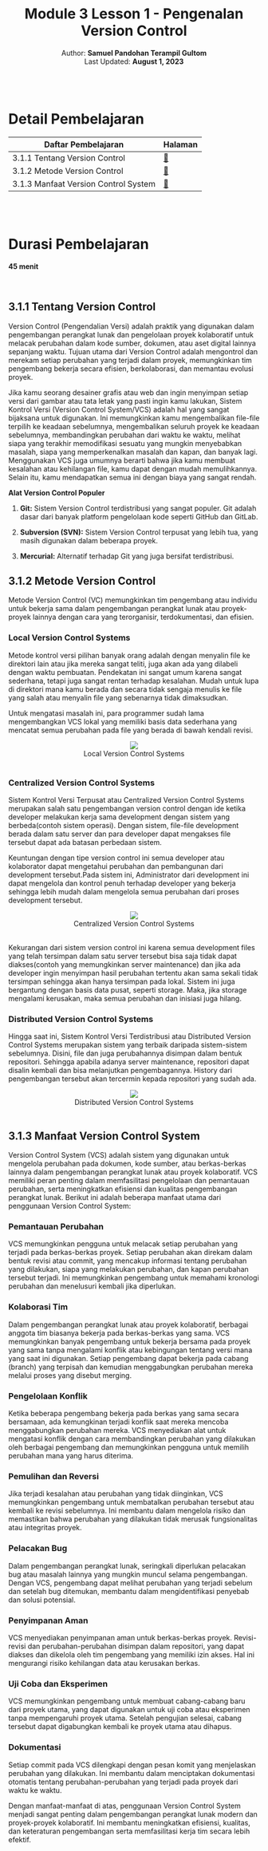 <div align="center">
   <h1>Module 3 Lesson 1 - Pengenalan Version Control</h1>
   Author: <b>Samuel Pandohan Terampil Gultom</b>
   <br>
   Last Updated: <b>August 1, 2023</b>
</div>
<br><br><br>
<h1 id="detail-pembelajaran">Detail Pembelajaran</h1>
<table>
   <thead>
      <tr>
         <th>Daftar Pembelajaran</th>
         <th>Halaman</th>
      </tr>
   </thead>
   <tbody>
      <tr>
         <td>3.1.1 Tentang Version Control</td>
         <td><a href="#211-apa-itu-sistem-operasi">🔽</a></td>
      </tr>
      <tr>
         <td>3.1.2 Metode Version Control</td>
         <td><a href="#212-tipe-tipe-sistem-operasi">🔽</a></td>
      </tr>
      <tr>
         <td>3.1.3 Manfaat Version Control System</td>
         <td><a href="#213-fitur-dari-sistem-operasi">🔽</a></td>
      </tr>
   </tbody>
</table>
<p><br><br></p>
<h1 id="durasi-pembelajaran">Durasi Pembelajaran</h1>
<p><strong>45 menit</strong></p>
<br>
<h2 id="311-tentang-version-control">3.1.1 Tentang Version Control</h2>
<p>Version Control (Pengendalian Versi) adalah praktik yang digunakan dalam pengembangan perangkat lunak dan pengelolaan proyek kolaboratif untuk melacak perubahan dalam kode sumber, dokumen, atau aset digital lainnya sepanjang waktu. Tujuan utama dari Version Control adalah mengontrol dan merekam setiap perubahan yang terjadi dalam proyek, memungkinkan tim pengembang bekerja secara efisien, berkolaborasi, dan memantau evolusi proyek.</p>
<p>Jika kamu seorang desainer grafis atau web dan ingin menyimpan setiap versi dari gambar atau tata letak yang pasti ingin kamu lakukan, Sistem Kontrol Versi (Version Control System/VCS) adalah hal yang sangat bijaksana untuk digunakan. Ini memungkinkan kamu mengembalikan file-file terpilih ke keadaan sebelumnya, mengembalikan seluruh proyek ke keadaan sebelumnya, membandingkan perubahan dari waktu ke waktu, melihat siapa yang terakhir memodifikasi sesuatu yang mungkin menyebabkan masalah, siapa yang memperkenalkan masalah dan kapan, dan banyak lagi. Menggunakan VCS juga umumnya berarti bahwa jika kamu membuat kesalahan atau kehilangan file, kamu dapat dengan mudah memulihkannya. Selain itu, kamu mendapatkan semua ini dengan biaya yang sangat rendah.</p>
<p><strong>Alat Version Control Populer</strong></p>
<ol>
   <li>
      <p><strong>Git:</strong> Sistem Version Control terdistribusi yang sangat populer. Git adalah dasar dari banyak platform pengelolaan kode seperti GitHub dan GitLab.</p>
   </li>
   <li>
      <p><strong>Subversion (SVN):</strong> Sistem Version Control terpusat yang lebih tua, yang masih digunakan dalam beberapa proyek.</p>
   </li>
   <li>
      <p><strong>Mercurial:</strong> Alternatif terhadap Git yang juga bersifat terdistribusi.</p>
   </li>
</ol>
<h2 id="312-metode-version-control">3.1.2 Metode Version Control</h2>
<p>Metode Version Control (VC) memungkinkan tim pengembang atau individu untuk bekerja sama dalam pengembangan perangkat lunak atau proyek-proyek lainnya dengan cara yang terorganisir, terdokumentasi, dan efisien.</p>
<h3 id="local-version-control-systems">Local Version Control Systems</h3>
<p>Metode kontrol versi pilihan banyak orang adalah dengan menyalin file ke direktori lain atau jika mereka sangat teliti, juga akan ada yang dilabeli dengan waktu pembuatan. Pendekatan ini sangat umum karena sangat sederhana, tetapi juga sangat rentan terhadap kesalahan. Mudah untuk lupa di direktori mana kamu berada dan secara tidak sengaja menulis ke file yang salah atau menyalin file yang sebenarnya tidak dimaksudkan.</p>
<p>Untuk mengatasi masalah ini, para programmer sudah lama mengembangkan VCS lokal yang memiliki basis data sederhana yang mencatat semua perubahan pada file yang berada di bawah kendali revisi.</p>
<div align= "center">
   <img src="https://git-scm.com/book/en/v2/images/local.png">
   <br>
   <figcaption>Local Version Control Systems</figcaption>
</div>
<br>
<h3 id="centralized-version-control-systems">Centralized Version Control Systems</h3>
<p>Sistem Kontrol Versi Terpusat atau Centralized Version Control Systems merupakan salah satu pengembangan version control dengan ide ketika developer melakukan kerja sama development dengan sistem yang berbeda(contoh sistem operasi). Dengan sistem, file-file development berada dalam satu server dan para developer dapat mengakses file tersebut dapat ada batasan perbedaan sistem.</p>
<p>Keuntungan dengan tipe version control ini semua developer atau kolaborator dapat mengetahui perubahan dan pembangunan dari development  tersebut.Pada sistem ini, Administrator dari development  ini dapat mengelola dan kontrol penuh terhadap developer  yang bekerja sehingga lebih mudah dalam mengelola semua perubahan dari proses development  tersebut.</p>
<div align= "center">
   <img src="https://git-scm.com/book/en/v2/images/centralized.png">
   <br>
   <figcaption>Centralized Version Control Systems</figcaption>
</div>
<br>
<p>Kekurangan dari sistem version control  ini karena semua development files yang telah tersimpan dalam satu server tersebut bisa saja tidak dapat diakses(contoh yang memungkinkan server maintenance) dan jika ada developer ingin menyimpan hasil perubahan tertentu akan sama sekali tidak tersimpan sehingga akan hanya tersimpan pada lokal. Sistem ini juga bergantung dengan basis data pusat, seperti storage. Maka, jika storage mengalami kerusakan, maka semua perubahan dan inisiasi juga hilang.</p>
<h3 id="distributed-version-control-systems">Distributed Version Control Systems</h3>
<p>Hingga saat ini, Sistem Kontrol Versi Terdistribusi atau Distributed Version Control Systems merupakan sistem yang terbaik daripada sistem-sistem sebelumnya. Disini, file dan juga perubahannya disimpan dalam bentuk repositori. Sehingga apabila adanya server maintenance,  repositori dapat disalin kembali dan bisa melanjutkan pengembagannya. History  dari pengembangan tersebut akan tercermin kepada repositori yang sudah ada.</p>
<div align= "center">
   <img src="https://git-scm.com/book/en/v2/images/distributed.png">
   <br>
   <figcaption> Distributed Version Control Systems</figcaption>
</div>
<br>
<h2 id="313-manfaat-version-control-system">3.1.3 Manfaat Version Control System</h2>
<p>Version Control System (VCS) adalah sistem yang digunakan untuk mengelola perubahan pada dokumen, kode sumber, atau berkas-berkas lainnya dalam pengembangan perangkat lunak atau proyek kolaboratif. VCS memiliki peran penting dalam memfasilitasi pengelolaan dan pemantauan perubahan, serta meningkatkan efisiensi dan kualitas pengembangan perangkat lunak. Berikut ini adalah beberapa manfaat utama dari penggunaan Version Control System:</p>
<h3 id="pemantauan-perubahan">Pemantauan Perubahan</h3>
<p>VCS memungkinkan pengguna untuk melacak setiap perubahan yang terjadi pada berkas-berkas proyek. Setiap perubahan akan direkam dalam bentuk revisi atau commit, yang mencakup informasi tentang perubahan yang dilakukan, siapa yang melakukan perubahan, dan kapan perubahan tersebut terjadi. Ini memungkinkan pengembang untuk memahami kronologi perubahan dan menelusuri kembali jika diperlukan.</p>
<h3 id="kolaborasi-tim">Kolaborasi Tim</h3>
<p>Dalam pengembangan perangkat lunak atau proyek kolaboratif, berbagai anggota tim biasanya bekerja pada berkas-berkas yang sama. VCS memungkinkan banyak pengembang untuk bekerja bersama pada proyek yang sama tanpa mengalami konflik atau kebingungan tentang versi mana yang saat ini digunakan. Setiap pengembang dapat bekerja pada cabang (branch) yang terpisah dan kemudian menggabungkan perubahan mereka melalui proses yang disebut merging.</p>
<h3 id="pengelolaan-konflik">Pengelolaan Konflik</h3>
<p>Ketika beberapa pengembang bekerja pada berkas yang sama secara bersamaan, ada kemungkinan terjadi konflik saat mereka mencoba menggabungkan perubahan mereka. VCS menyediakan alat untuk mengatasi konflik dengan cara membandingkan perubahan yang dilakukan oleh berbagai pengembang dan memungkinkan pengguna untuk memilih perubahan mana yang harus diterima.</p>
<h3 id="pemulihan-dan-reversi">Pemulihan dan Reversi</h3>
<p>Jika terjadi kesalahan atau perubahan yang tidak diinginkan, VCS memungkinkan pengembang untuk membatalkan perubahan tersebut atau kembali ke revisi sebelumnya. Ini membantu dalam mengelola risiko dan memastikan bahwa perubahan yang dilakukan tidak merusak fungsionalitas atau integritas proyek.</p>
<h3 id="pelacakan-bug">Pelacakan Bug</h3>
<p>Dalam pengembangan perangkat lunak, seringkali diperlukan pelacakan bug atau masalah lainnya yang mungkin muncul selama pengembangan. Dengan VCS, pengembang dapat melihat perubahan yang terjadi sebelum dan setelah bug ditemukan, membantu dalam mengidentifikasi penyebab dan solusi potensial.</p>
<h3 id="penyimpanan-aman">Penyimpanan Aman</h3>
<p>VCS menyediakan penyimpanan aman untuk berkas-berkas proyek. Revisi-revisi dan perubahan-perubahan disimpan dalam repositori, yang dapat diakses dan dikelola oleh tim pengembang yang memiliki izin akses. Hal ini mengurangi risiko kehilangan data atau kerusakan berkas.</p>
<h3 id="uji-coba-dan-eksperimen">Uji Coba dan Eksperimen</h3>
<p>VCS memungkinkan pengembang untuk membuat cabang-cabang baru dari proyek utama, yang dapat digunakan untuk uji coba atau eksperimen tanpa mempengaruhi proyek utama. Setelah pengujian selesai, cabang tersebut dapat digabungkan kembali ke proyek utama atau dihapus.</p>
<h3 id="dokumentasi">Dokumentasi</h3>
<p>Setiap commit pada VCS dilengkapi dengan pesan komit yang menjelaskan perubahan yang dilakukan. Ini membantu dalam menciptakan dokumentasi otomatis tentang perubahan-perubahan yang terjadi pada proyek dari waktu ke waktu.</p>
<p>Dengan manfaat-manfaat di atas, penggunaan Version Control System menjadi sangat penting dalam pengembangan perangkat lunak modern dan proyek-proyek kolaboratif. Ini membantu meningkatkan efisiensi, kualitas, dan keteraturan pengembangan serta memfasilitasi kerja tim secara lebih efektif.</p>